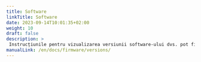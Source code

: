 ```yaml
---
title: Software
linkTitle: Software
date: 2023-09-14T10:01:35+02:00
weight: 10
draft: false
description: >
 Instrucțiunile pentru vizualizarea versiunii software-ului dvs. pot fi găsite aici
manualLink: /en/docs/firmware/versions/
---
```

<script>
  window.location.href = "/en/docs/firmware/versions/";
</script>
